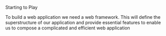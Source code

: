 Starting to Play

To build a web application we need a web framework. This will define the superstructure of our application and provide essential features to enable us to compose a complicated and efficient web application